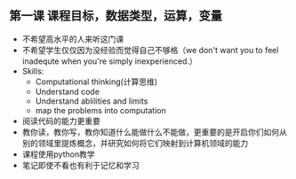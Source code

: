 
## 第一课 课程目标，数据类型，运算，变量

* 不希望高水平的人来听这门课
* 不希望学生仅仅因为没经验而觉得自己不够格（we don't want you to feel inadequte when you're simply inexperienced.）
* Skills:
    * Computational thinking(计算思维) 
    * Understand code
    * Understand ablilities and limits
    * map the problems into computation
* 阅读代码的能力更重要
* 教你读，教你写，教你知道什么能做什么不能做，更重要的是开启你们如何从别的领域里提炼概念，并研究如何将它们映射到计算机领域的能力
* 课程使用python教学
* 笔记即使不看也有利于记忆和学习

